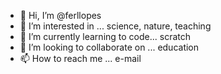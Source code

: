 - 👋 Hi, I’m @ferllopes
- 👀 I’m interested in ... science, nature, teaching
- 🌱 I’m currently learning to code... scratch
- 💞️ I’m looking to collaborate on ... education
- 📫 How to reach me ... e-mail

<!---
ferllopes/ferllopes is a ✨ special ✨ repository because its `README.md` (this file) appears on your GitHub profile.
You can click the Preview link to take a look at your changes.
--->

